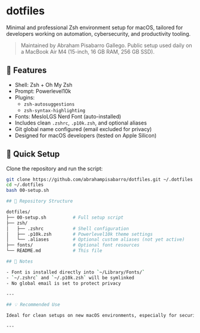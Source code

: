 # dotfiles

Minimal and professional Zsh environment setup for macOS, tailored for developers working on automation, cybersecurity, and productivity tooling.

> Maintained by Abraham Pisabarro Gallego. Public setup used daily on a MacBook Air M4 (15-inch, 16 GB RAM, 256 GB SSD).

## 🧰 Features

- Shell: Zsh + Oh My Zsh
- Prompt: Powerlevel10k
- Plugins:
  - `zsh-autosuggestions`
  - `zsh-syntax-highlighting`
- Fonts: MesloLGS Nerd Font (auto-installed)
- Includes clean `.zshrc`, `.p10k.zsh`, and optional aliases
- Git global name configured (email excluded for privacy)
- Designed for macOS developers (tested on Apple Silicon)

## 🚀 Quick Setup

Clone the repository and run the script:

```bash
git clone https://github.com/abrahampisabarro/dotfiles.git ~/.dotfiles
cd ~/.dotfiles
bash 00-setup.sh

## 📁 Repository Structure

dotfiles/
├── 00-setup.sh          # Full setup script
├── zsh/
│   ├── .zshrc           # Shell configuration
│   ├── .p10k.zsh        # Powerlevel10k theme settings
│   └── .aliases         # Optional custom aliases (not yet active)
├── fonts/               # Optional font resources
└── README.md            # This file

## 📝 Notes

- Font is installed directly into `~/Library/Fonts/`
- `~/.zshrc` and `~/.p10k.zsh` will be symlinked
- No global email is set to protect privacy

---

## 💡 Recommended Use

Ideal for clean setups on new macOS environments, especially for security engineers, automation specialists, and CLI-based developers.

---
